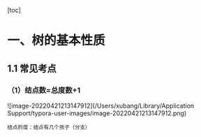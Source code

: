[toc]



# 一、树的基本性质

## 1.1 常见考点

### （1）结点数=总度数+1

![image-20220421213147912](/Users/xubang/Library/Application Support/typora-user-images/image-20220421213147912.png)

```
结点的度：结点有几个孩子（分支）
```





